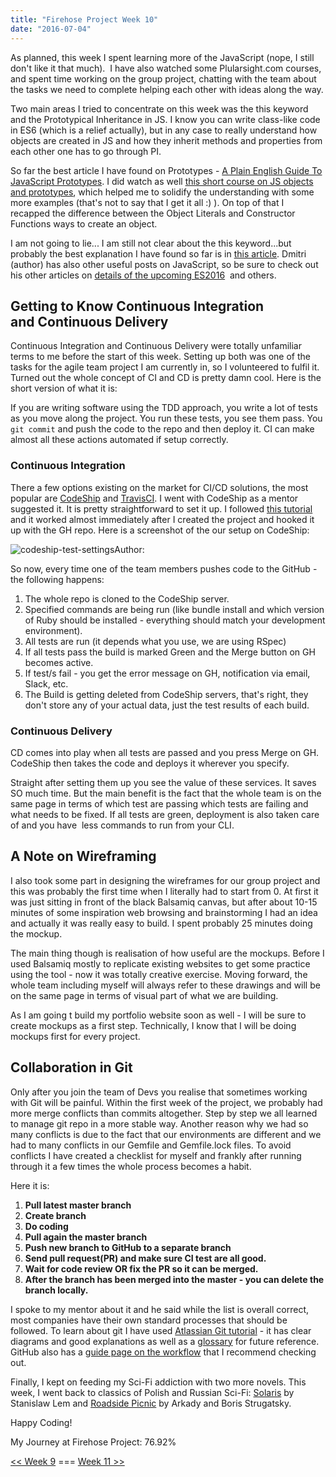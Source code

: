 ```yaml
---
title: "Firehose Project Week 10"
date: "2016-07-04"
---
```


As planned, this week I spent learning more of the JavaScript (nope, I still don't like it that much).  I have also watched some Plularsight.com courses, and spent time working on the group project, chatting with the team about the tasks we need to complete helping each other with ideas along the way.

Two main areas I tried to concentrate on this week was the this keyword and the Prototypical Inheritance in JS. I know you can write class-like code in ES6 (which is a relief actually), but in any case to really understand how objects are created in JS and how they inherit methods and properties from each other one has to go through PI.

So far the best article I have found on Prototypes - [A Plain English Guide To JavaScript Prototypes](http://sporto.github.io/blog/2013/02/22/a-plain-english-guide-to-javascript-prototypes/). I did watch as well [this short course on JS objects and prototypes](https://app.pluralsight.com/library/courses/javascript-objects-prototypes/table-of-contents), which helped me to solidify the understanding with some more examples (that's not to say that I get it all :) ). On top of that I recapped the difference between the Object Literals and Constructor Functions ways to create an object.

I am not going to lie... I am still not clear about the this keyword...but probably the best explanation I have found so far is in [this article](https://rainsoft.io/gentle-explanation-of-this-in-javascript/). Dmitri (author) has also other useful posts on JavaScript, so be sure to check out his other articles on [details of the upcoming ES2016](https://rainsoft.io/must-know-details-about-es2016-features/)  and others.

## Getting to Know Continuous Integration and Continuous Delivery

Continuous Integration and Continuous Delivery were totally unfamiliar terms to me before the start of this week. Setting up both was one of the tasks for the agile team project I am currently in, so I volunteered to fulfil it. Turned out the whole concept of CI and CD is pretty damn cool. Here is the short version of what it is:

If you are writing software using the TDD approach, you write a lot of tests as you move along the project. You run these tests, you see them pass. You `git commit` and push the code to the repo and then deploy it. CI can make almost all these actions automated if setup correctly.

### Continuous Integration

There a few options existing on the market for CI/CD solutions, the most popular are [CodeShip](https://codeship.com) and [TravisCI](https://travis-ci.com/). I went with CodeShip as a mentor suggested it. It is pretty straightforward to set it up. I followed [this tutorial](http://code.tutsplus.com/tutorials/codeship-continuous-integration-and-delivery-made-simple--cms-23517) and it worked almost immediately after I created the project and hooked it up with the GH repo. Here is a screenshot of the our setup on CodeShip:

![codeship-test-settings](/images/codeship-test-settings-1024x613.png)Author:

So now, every time one of the team members pushes code to the GitHub - the following happens:

1. The whole repo is cloned to the CodeShip server.
2. Specified commands are being run (like bundle install and which version of Ruby should be installed - everything should match your development environment).
3. All tests are run (it depends what you use, we are using RSpec)
4. If all tests pass the build is marked Green and the Merge button on GH becomes active.
5. If test/s fail - you get the error message on GH, notification via email, Slack, etc.
6. The Build is getting deleted from CodeShip servers, that's right, they don't store any of your actual data, just the test results of each build.

### Continuous Delivery

CD comes into play when all tests are passed and you press Merge on GH. CodeShip then takes the code and deploys it wherever you specify.

Straight after setting them up you see the value of these services. It saves SO much time. But the main benefit is the fact that the whole team is on the same page in terms of which test are passing which tests are failing and what needs to be fixed. If all tests are green, deployment is also taken care of and you have  less commands to run from your CLI.

## A Note on Wireframing

I also took some part in designing the wireframes for our group project and this was probably the first time when I literally had to start from 0. At first it was just sitting in front of the black Balsamiq canvas, but after about 10-15 minutes of some inspiration web browsing and brainstorming I had an idea and actually it was really easy to build. I spent probably 25 minutes doing the mockup.

The main thing though is realisation of how useful are the mockups. Before I used Balsamiq mostly to replicate existing websites to get some practice using the tool - now it was totally creative exercise. Moving forward, the whole team including myself will always refer to these drawings and will be on the same page in terms of visual part of what we are building.

As I am going t build my portfolio website soon as well - I will be sure to create mockups as a first step. Technically, I know that I will be doing mockups first for every project.

## Collaboration in Git

Only after you join the team of Devs you realise that sometimes working with Git will be painful. Within the first week of the project, we probably had more merge conflicts than commits altogether. Step by step we all learned to manage git repo in a more stable way. Another reason why we had so many conflicts is due to the fact that our environments are different and we had to many conflicts in our Gemfile and Gemfile.lock files. To avoid conflicts I have created a checklist for myself and frankly after running through it a few times the whole process becomes a habit.

Here it is:

1. **Pull latest master branch**
2. **Create branch**
3. **Do coding**
4. **Pull again the master branch**
5. **Push new branch to GitHub to a separate branch**
6. **Send pull request(PR) and make sure CI test are all good.**
7. **Wait for code review OR fix the PR so it can be merged.**
8. **After the branch has been merged into the master - you can delete the branch locally.**

I spoke to my mentor about it and he said while the list is overall correct, most companies have their own standard processes that should be followed. To learn about git I have used [Atlassian Git tutorial](https://www.atlassian.com/git/tutorials/what-is-version-control) - it has clear diagrams and good explanations as well as a [glossary](https://www.atlassian.com/git/glossary/) for future reference. GitHub also has a [guide page on the workflow](https://guides.github.com/introduction/flow/) that I recommend checking out.

Finally, I kept on feeding my Sci-Fi addiction with two more novels. This week, I went back to classics of Polish and Russian Sci-Fi: [Solaris](http://amzn.to/29I8jz3) by Stanislaw Lem and [Roadside Picnic](http://amzn.to/29zkxGl) by Arkady and Boris Strugatsky.

Happy Coding!

My Journey at Firehose Project: 76.92%

[<< Week 9](http://localhost/firehose-project-week-9) === [Week 11 >>](http://localhost/firehose-project-week-11)
